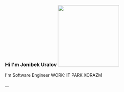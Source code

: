 ### Hi I'm Jonibek Uralov <img src="https://media0.giphy.com/media/TFPdmm3rdzeZ0kP3zG/giphy.webp?cid=790b7611cw75ix3s3jj9swjweg0grcp6k1r851guk05qvcuw&ep=v1_gifs_search&rid=giphy.webp&ct=g" width="200px">

I'm Software Engineer 
WORK: IT PARK XORAZM

<a href="https://www.youtube.com/@jonibek_dev">
 <img scr="https://cdn-icons-png.flaticon.com/256/1384/1384060.png" >
</a>
<a href="https://www.linkedin.com/in/jonibekuralov/">
 <img scr="https://cdn1.iconfinder.com/data/icons/logotypes/32/circle-linkedin-512.png" >
</a>
<a href="https://t.me/jonibek_devv">
 <img scr="https://upload.wikimedia.org/wikipedia/commons/thumb/8/82/Telegram_logo.svg/2048px-Telegram_logo.svg.png" >
</a>
<a href="https://www.instagram.com/jonibek.dev">
 <img scr="https://upload.wikimedia.org/wikipedia/commons/thumb/a/a5/Instagram_icon.png/768px-Instagram_icon.png" >
</a>
